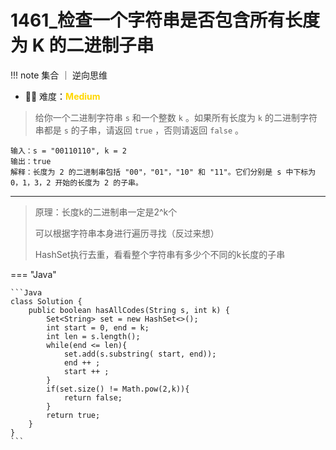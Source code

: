 # 1461_检查一个字符串是否包含所有长度为 K 的二进制子串


!!! note
    <!-- 这里记载考察的数据结构、算法等 -->
    集合 ｜ 逆向思维



- 🔑🔑 难度：<span style = "color:gold; font-weight:bold">Medium</span>


> 给你一个二进制字符串 `s` 和一个整数 `k` 。如果所有长度为 `k` 的二进制字符串都是 `s` 的子串，请返回 `true` ，否则请返回 `false` 。


```
输入：s = "00110110", k = 2
输出：true
解释：长度为 2 的二进制串包括 "00"，"01"，"10" 和 "11"。它们分别是 s 中下标为 0，1，3，2 开始的长度为 2 的子串。
```

------------

> 原理：长度k的二进制串一定是2^k个
> 
> 可以根据字符串本身进行遍历寻找（反过来想）
> 
> HashSet执行去重，看看整个字符串有多少个不同的k长度的子串



=== "Java"

    ```Java
    class Solution {
        public boolean hasAllCodes(String s, int k) {
            Set<String> set = new HashSet<>();
            int start = 0, end = k;
            int len = s.length();
            while(end <= len){
                set.add(s.substring( start, end));
                end ++ ;
                start ++ ;
            }
            if(set.size() != Math.pow(2,k)){
                return false;
            }
            return true;
        }
    }
    ```



